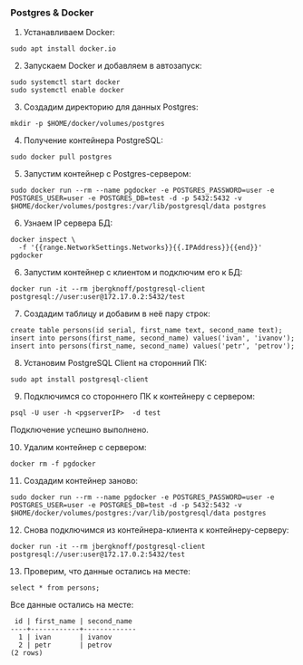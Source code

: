 ### Postgres & Docker
1. Устанавливаем Docker:
```
sudo apt install docker.io
```
2. Запускаем Docker и добавляем в автозапуск:
```
sudo systemctl start docker
sudo systemctl enable docker
```
3. Создадим директорию для данных Postgres:
```
mkdir -p $HOME/docker/volumes/postgres
```
4. Получение контейнера PostgreSQL:
```
sudo docker pull postgres
```
5. Запустим контейнер c Postgres-сервером:
```
sudo docker run --rm --name pgdocker -e POSTGRES_PASSWORD=user -e POSTGRES_USER=user -e POSTGRES_DB=test -d -p 5432:5432 -v $HOME/docker/volumes/postgres:/var/lib/postgresql/data postgres
```
6. Узнаем IP сервера БД:
```
docker inspect \
  -f '{{range.NetworkSettings.Networks}}{{.IPAddress}}{{end}}' pgdocker
```
6. Запустим контейнер с клиентом и подключим его к БД:
```
docker run -it --rm jbergknoff/postgresql-client postgresql://user:user@172.17.0.2:5432/test
```

7. Создадим таблицу и добавим в неё пару строк:
```
create table persons(id serial, first_name text, second_name text);
insert into persons(first_name, second_name) values('ivan', 'ivanov');
insert into persons(first_name, second_name) values('petr', 'petrov');
```

8. Установим PostgreSQL Client на сторонний ПК:
```
sudo apt install postgresql-client
```
9. Подключимся со стороннего ПК к контейнеру с сервером:
```
psql -U user -h <pgserverIP>  -d test
```
Подключение успешно выполнено. 

10. Удалим контейнер с сервером:
```
docker rm -f pgdocker
```
11. Создадим контейнер заново:
```
sudo docker run --rm --name pgdocker -e POSTGRES_PASSWORD=user -e POSTGRES_USER=user -e POSTGRES_DB=test -d -p 5432:5432 -v $HOME/docker/volumes/postgres:/var/lib/postgresql/data postgres
```

12. Снова подключимся из контейнера-клиента к контейнеру-серверу:
```
docker run -it --rm jbergknoff/postgresql-client postgresql://user:user@172.17.0.2:5432/test
```
13. Проверим, что данные остались на месте:
```
select * from persons;
```
Все данные остались на месте:
```
 id | first_name | second_name 
----+------------+-------------
  1 | ivan       | ivanov
  2 | petr       | petrov
(2 rows)
```